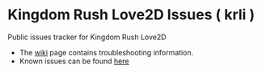 # Kingdom Rush Love2D Issues ( krli )
Public issues tracker for Kingdom Rush Love2D 

- The [wiki](https://github.com/cigumo/krli/wiki) page contains troubleshooting information.
- Known issues can be found [here](https://github.com/cigumo/krli/issues)
